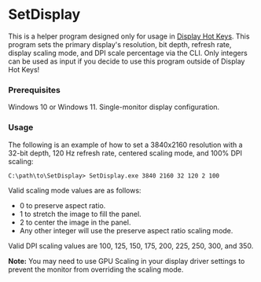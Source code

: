 # SetDisplay

This is a helper program designed only for usage in [Display Hot Keys]. This program sets the primary display's resolution, bit depth, refresh rate, display scaling mode, and DPI scale percentage via the CLI. Only integers can be used as input if you decide to use this program outside of Display Hot Keys!

### Prerequisites
Windows 10 or Windows 11.
Single-monitor display configuration.

### Usage

The following is an example of how to set a 3840x2160 resolution with a 32-bit depth, 120 Hz refresh rate, centered scaling mode, and 100% DPI scaling:

```console
C:\path\to\SetDisplay> SetDisplay.exe 3840 2160 32 120 2 100
```
Valid scaling mode values are as follows:
* 0 to preserve aspect ratio.
* 1 to stretch the image to fill the panel.
* 2 to center the image in the panel.
* Any other integer will use the preserve aspect ratio scaling mode.

Valid DPI scaling values are 100, 125, 150, 175, 200, 225, 250, 300, and 350.

**Note:** You may need to use GPU Scaling in your display driver settings to prevent the monitor from overriding the scaling mode.

[Display Hot Keys]: https://github.com/jon-mil-92/DisplayHotKeys
